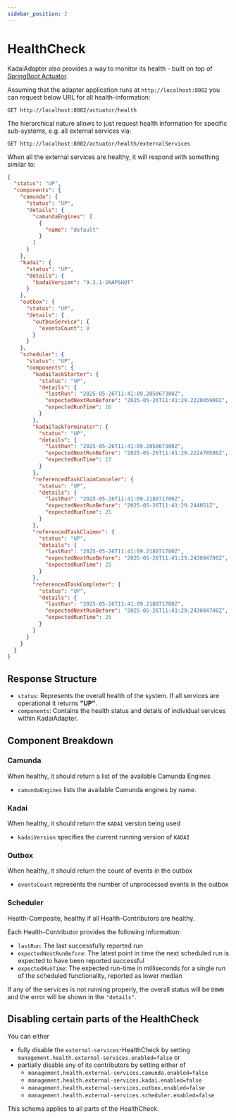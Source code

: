 ```yaml
---
sidebar_position: 2
---
```


# HealthCheck

KadaiAdapter also provides a way to monitor its health - built on top of [SpringBoot Actuator](https://docs.spring.io/spring-boot/reference/actuator/index.html).

Assuming that the adapter application runs at `http://localhost:8082` you can request below URL for all health-information:
```
GET http://localhost:8082/actuator/health
```

The hierarchical nature allows to just request health information for specific sub-systems, e.g. all external services via:
```
GET http://localhost:8082/actuator/health/externalServices
```

When all the external services are healthy, it will respond with something similar to:

```json
{
  "status": "UP",
  "components": {
    "camunda": {
      "status": "UP",
      "details": {
        "camundaEngines": [
          {
            "name": "default"
          }
        ]
      }
    },
    "kadai": {
      "status": "UP",
      "details": {
        "kadaiVersion": "9.3.1-SNAPSHOT"
      }
    },
    "outbox": {
      "status": "UP",
      "details": {
        "outboxService": {
          "eventsCount": 0
        }
      }
    },
    "scheduler": {
      "status": "UP",
      "components": {
        "kadaiTaskStarter": {
          "status": "UP",
          "details": {
            "lastRun": "2025-05-26T11:41:09.205067300Z",
            "expectedNextRunBefore": "2025-05-26T11:41:29.222045900Z",
            "expectedRunTime": 16
          }
        },
        "kadaiTaskTerminator": {
          "status": "UP",
          "details": {
            "lastRun": "2025-05-26T11:41:09.205067300Z",
            "expectedNextRunBefore": "2025-05-26T11:41:29.222478500Z",
            "expectedRunTime": 17
          }
        },
        "referencedTaskClaimCanceler": {
          "status": "UP",
          "details": {
            "lastRun": "2025-05-26T11:41:09.218071700Z",
            "expectedNextRunBefore": "2025-05-26T11:41:29.244051Z",
            "expectedRunTime": 25
          }
        },
        "referencedTaskClaimer": {
          "status": "UP",
          "details": {
            "lastRun": "2025-05-26T11:41:09.218071700Z",
            "expectedNextRunBefore": "2025-05-26T11:41:29.243084700Z",
            "expectedRunTime": 25
          }
        },
        "referencedTaskCompleter": {
          "status": "UP",
          "details": {
            "lastRun": "2025-05-26T11:41:09.218071700Z",
            "expectedNextRunBefore": "2025-05-26T11:41:29.243084700Z",
            "expectedRunTime": 25
          }
        }
      }
    }
  }
}
```

## Response Structure
- `status`: Represents the overall health of the system. If all services are operational
it returns **"UP"**.
- `components`: Contains the health status and details of individual services within KadaiAdapter.

## Component Breakdown

### Camunda
When healthy, it should return a list of the available Camunda Engines
- `camundaEngines` lists the available Camunda engines by name.

### Kadai
When healthy, it should return the `KADAI` version being used
- `kadaiVersion` specifies the current running version of `KADAI`

### Outbox
When healthy, it should return the count of events in the outbox
- `eventsCount` represents the number of unprocessed events in the outbox

### Scheduler
Health-Composite, healthy if all Health-Contributors are healthy. 

Each Health-Contributor provides the following information:
  - `lastRun`: The last successfully reported run
  - `expectedNextRunBefore`: The latest point in time the next scheduled run is expected to have been reported successful
  - `expectedRunTime`: The expected run-time in milliseconds for a single run of the scheduled functionality, reported as lower median

If any of the services is not running properly, the overall status will be `DOWN` and the error will be shown in the `"details"`.

## Disabling certain parts of the HealthCheck
You can either
- fully disable the `external-services`-HealthCheck by setting `management.health.external-services.enabled=false` or
- partially disable any of its contributors by setting either of
    - `management.health.external-services.camunda.enabled=false`
    - `management.health.external-services.kadai.enabled=false`
    - `management.health.external-services.outbox.enabled=false`
    - `management.health.external-services.scheduler.enabled=false` 

This schema applies to all parts of the HealthCheck.